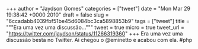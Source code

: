 
+++
author = "Jaydson Gomes"
categories = ["tweet"]
date = "Mon Mar 29 19:38:42 +0000 2010"
draft = false
slug = "6ccadabb4039fbf51be45d6084bc3ca5898853b9"
tags = ["tweet"]
title = """Era uma vez uma discussão..."""
tweet = true
micro = true
tweet_url = "https://twitter.com/jaydson/status/11266319360"
+++
Era uma vez uma discussão besta no Twitter. Ai chegou o @eminetto e acabou com ela. #php
